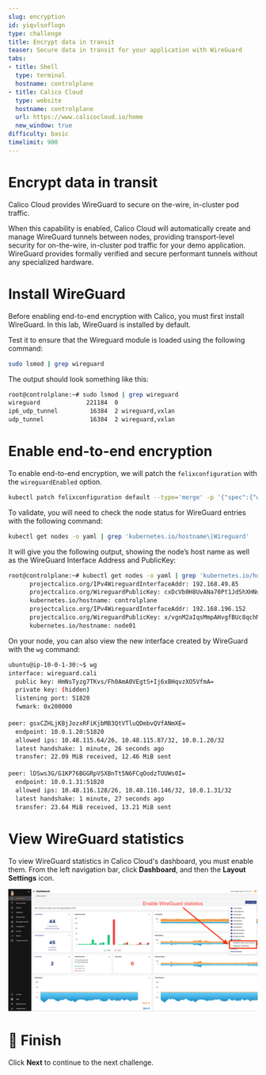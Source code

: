 ```yaml
---
slug: encryption
id: yiqvlsoflogn
type: challenge
title: Encrypt data in transit
teaser: Secure data in transit for your application with WireGuard
tabs:
- title: Shell
  type: terminal
  hostname: controlplane
- title: Calico Cloud
  type: website
  hostname: controlplane
  url: https://www.calicocloud.io/home
  new_window: true
difficulty: basic
timelimit: 900
---
```

Encrypt data in transit
===============

Calico Cloud provides WireGuard to secure on the-wire, in-cluster pod traffic.

When this capability is enabled, Calico Cloud will automatically create and manage WireGuard tunnels between nodes, providing transport-level security for on-the-wire, in-cluster pod traffic for your demo application. WireGuard provides formally verified and secure performant tunnels without any specialized hardware.


Install WireGuard
===============

Before enabling end-to-end encryption with Calico, you must first install WireGuard. In this lab, WireGuard is installed by default.

Test it to ensure that the Wireguard module is loaded using the following command:

```bash
sudo lsmod | grep wireguard
```

The output should look something like this:

```bash
root@controlplane:~# sudo lsmod | grep wireguard
wireguard             221184  0
ip6_udp_tunnel         16384  2 wireguard,vxlan
udp_tunnel             16384  2 wireguard,vxlan
```

Enable end-to-end encryption
===============

To enable end-to-end encryption, we will patch the `felixconfiguration` with the `wireguardEnabled` option.

```bash
kubectl patch felixconfiguration default --type='merge' -p '{"spec":{"wireguardEnabled":true}}'
```

To validate, you will need to check the node status for WireGuard entries with the following command:

```bash
kubectl get nodes -o yaml | grep 'kubernetes.io/hostname\|Wireguard'
```

It will give you the following output, showing the node’s host name as well as the WireGuard Interface Address and PublicKey:

```bash
root@controlplane:~# kubectl get nodes -o yaml | grep 'kubernetes.io/hostname\|Wireguard'
      projectcalico.org/IPv4WireguardInterfaceAddr: 192.168.49.85
      projectcalico.org/WireguardPublicKey: cxDcVb0H8UvANa70Pt1JdShXHNuEDxiQRyIFlwRva3E=
      kubernetes.io/hostname: controlplane
      projectcalico.org/IPv4WireguardInterfaceAddr: 192.168.196.152
      projectcalico.org/WireguardPublicKey: x/vgnM2aIqsMmpAHvgfBUc8qchNgsaOTGHNV0z4C6kg=
      kubernetes.io/hostname: node01
```

On your node, you can also view the new interface created by WireGuard with the ```wg``` command:

```bash
ubuntu@ip-10-0-1-30:~$ wg
interface: wireguard.cali
  public key: HmNsTyzg7TKvs/Fh0AmA0VEgtS+Ij6xBHqvzXO5VfmA=
  private key: (hidden)
  listening port: 51820
  fwmark: 0x200000

peer: gsxCZHLjKBjJozxRFiKjbMB3QtVTluQDmbvQVfANmXE=
  endpoint: 10.0.1.20:51820
  allowed ips: 10.48.115.64/26, 10.48.115.87/32, 10.0.1.20/32
  latest handshake: 1 minute, 26 seconds ago
  transfer: 22.09 MiB received, 12.46 MiB sent

peer: lDSws3G/G1KP76BGGRpVSXBnTt5N6FCqOodzTUUWs0I=
  endpoint: 10.0.1.31:51820
  allowed ips: 10.48.116.128/26, 10.48.116.146/32, 10.0.1.31/32
  latest handshake: 1 minute, 27 seconds ago
  transfer: 23.64 MiB received, 13.21 MiB sent
```

View WireGuard statistics
===============
To view WireGuard statistics in Calico Cloud's dashboard, you must enable them. From the left navigation bar, click **Dashboard**, and then the **Layout Settings** icon.

![Image Description](../assets/WireGuard.png)


🏁 Finish
=========

Click **Next** to continue to the next challenge.
